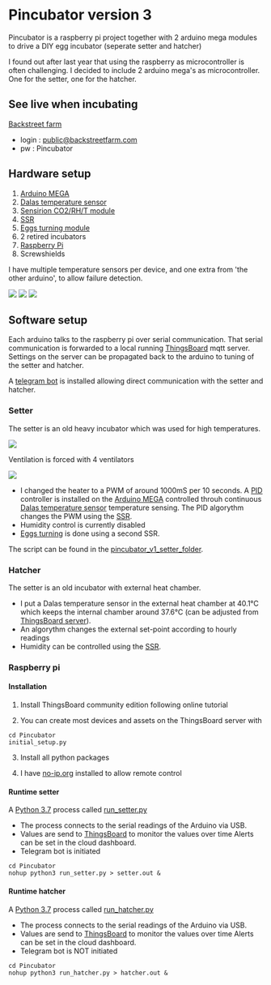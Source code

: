 # Pincubator version 3

Pincubator is a raspberry pi project together with 2 arduino mega modules to drive a DIY egg incubator (seperate setter and hatcher)

I found out after last year that using the raspberry as microcontroller is often challenging. 
I decided to include 2 arduino mega's as microcontroller. One for the setter, one for the hatcher. 

## See live when incubating

[Backstreet farm](http://backstreetfarm.ddns.net:8080/)
* login : public@backstreetfarm.com
* pw : Pincubator

## Hardware setup

1. [Arduino MEGA](https://store.arduino.cc/collections/arduino/products/arduino-mega-2560-rev3)
2. [Dalas temperature sensor](https://esphome.io/components/sensor/dallas.html)
3. [Sensirion CO2/RH/T module](https://www.sensirion.com/en/environmental-sensors/carbon-dioxide-sensors/carbon-dioxide-sensors-scd30/)
3. [SSR](https://www.bitsandparts.nl/Relais-Solid-state-relais-3-32V-40A-24-380VAC-Fotek-SSR-40-DA-p101098)
3. [Eggs turning module](https://www.wingzstore.com/automatic-egg-turning-accessory.html)
4. 2 retired incubators
5. [Raspberry Pi](https://www.raspberrypi.org/products/model-b/)
6. Screwshields

I have multiple temperature sensors per device, and one extra from 'the other arduino', to allow failure detection.

![](./Pictures/ArduinoSetter.jpg)
![](./Pictures/ArduinoHatcher.jpg)
![](./Pictures/Electronics.jpg)

## Software setup

Each arduino talks to the raspberry pi over serial communication. That serial communication is forwarded to a local 
running [ThingsBoard](www.thingsboard.com) mqtt server. Settings on the server can be propagated back to the arduino to 
tuning of the setter and hatcher.

A [telegram bot](https://github.com/python-telegram-bot/python-telegram-bot) is installed allowing direct communication with the setter and hatcher.

### Setter

The setter is an old heavy incubator which was used for high temperatures.
 
![](./Pictures/Setter1.jpg) 

Ventilation is forced with 4 ventilators

![](./Pictures/Setter3.jpg)

* I changed the heater to a PWM of around 1000mS 
per 10 seconds. A [PID](https://playground.arduino.cc/Code/PIDLibrary/) controller is installed on the [Arduino MEGA](https://store.arduino.cc/collections/arduino/products/arduino-mega-2560-rev3) 
controlled throuh continuous [Dalas temperature sensor](https://esphome.io/components/sensor/dallas.html) 
temperature sensing. The PID algorythm changes the PWM using the [SSR](https://www.bitsandparts.nl/Relais-Solid-state-relais-3-32V-40A-24-380VAC-Fotek-SSR-40-DA-p101098).
* Humidity control is currently disabled 
* [Eggs turning](https://www.wingzstore.com/automatic-egg-turning-accessory.html) is done using a second SSR.

The script can be found in the [pincubator_v1_setter_folder](./pincubator_v1_setter.ino/pincubator_v1_setter.ino.ino).

### Hatcher

The setter is an old incubator with external heat chamber. 
* I put a Dalas temperature sensor in the external heat chamber at 40.1°C which keeps the internal 
chamber around 37.6°C (can be adjusted from [ThingsBoard server](localhost)). 
* An algorythm changes the external set-point according to hourly readings
* Humidity can be controlled using the [SSR](https://www.bitsandparts.nl/Relais-Solid-state-relais-3-32V-40A-24-380VAC-Fotek-SSR-40-DA-p101098).

### Raspberry pi

#### Installation

1. Install ThingsBoard community edition following online tutorial

2. You can create most devices and assets on the ThingsBoard server with 

```
cd Pincubator
initial_setup.py
```

3. Install all python packages

4. I have [no-ip.org](https://www.noip.com/support/knowledgebase/install-ip-duc-onto-raspberry-pi/) installed to allow remote control 

#### Runtime setter

A [Python 3.7](https://docs.python.org/3/whatsnew/3.7.html) process called [run_setter.py](/run_setter.py)

* The process connects to the serial readings of the Arduino via USB.
* Values are send to [ThingsBoard](https://127.0.0.1:8080/) to monitor the values over time
  Alerts can be set in the cloud dashboard.
* Telegram bot is initiated

```
cd Pincubator
nohup python3 run_setter.py > setter.out &
```

#### Runtime hatcher

A [Python 3.7](https://docs.python.org/3/whatsnew/3.7.html) process called [run_hatcher.py](/run_setter.py)

* The process connects to the serial readings of the Arduino via USB.
* Values are send to [ThingsBoard](https://127.0.0.1:8080/) to monitor the values over time
  Alerts can be set in the cloud dashboard.
* Telegram bot is NOT initiated

```
cd Pincubator
nohup python3 run_hatcher.py > hatcher.out &
```

